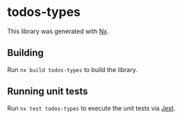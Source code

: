 # todos-types

This library was generated with [Nx](https://nx.dev).

## Building

Run `nx build todos-types` to build the library.

## Running unit tests

Run `nx test todos-types` to execute the unit tests via [Jest](https://jestjs.io).
